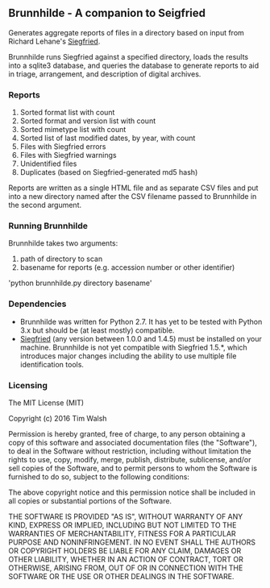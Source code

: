 ## Brunnhilde - A companion to Seigfried  

Generates aggregate reports of files in a directory based on input from Richard Lehane's [Siegfried](http://www.itforarchivists.com/siegfried).  

Brunnhilde runs Siegfried against a specified directory, loads the results into a sqlite3 database, and queries the database to generate reports to aid in triage, arrangement, and description of digital archives.  

### Reports  

1. Sorted format list with count  
2. Sorted format and version list with count  
3. Sorted mimetype list with count  
4. Sorted list of last modified dates, by year, with count
5. Files with Siegfried errors  
6. Files with Siegfried warnings  
7. Unidentified files  
8. Duplicates (based on Siegfried-generated md5 hash)  

Reports are written as a single HTML file and as separate CSV files and put into a new directory named after the CSV filename passed to Brunnhilde in the second argument.    

### Running Brunnhilde  

Brunnhilde takes two arguments:  

1. path of directory to scan  
2. basename for reports (e.g. accession number or other identifier)  

'python brunnhilde.py directory basename'  

### Dependencies  

* Brunnhilde was written for Python 2.7. It has yet to be tested with Python 3.x but should be (at least mostly) compatible.  
* [Siegfried](http://www.itforarchivists.com/siegfried) (any version between 1.0.0 and 1.4.5) must be installed on your machine. Brunnhilde is not yet compatible with Siegfried 1.5.*, which introduces major changes including the ability to use multiple file identification tools.  

### Licensing  

The MIT License (MIT)  

Copyright (c) 2016 Tim Walsh  

Permission is hereby granted, free of charge, to any person obtaining a copy of this software and associated documentation files (the "Software"), to deal in the Software without restriction, including without limitation the rights to use, copy, modify, merge, publish, distribute, sublicense, and/or sell copies of the Software, and to permit persons to whom the Software is furnished to do so, subject to the following conditions:  

The above copyright notice and this permission notice shall be included in all copies or substantial portions of the Software.  

THE SOFTWARE IS PROVIDED "AS IS", WITHOUT WARRANTY OF ANY KIND, EXPRESS OR IMPLIED, INCLUDING BUT NOT LIMITED TO THE WARRANTIES OF MERCHANTABILITY, FITNESS FOR A PARTICULAR PURPOSE AND NONINFRINGEMENT. IN NO EVENT SHALL THE AUTHORS OR COPYRIGHT HOLDERS BE LIABLE FOR ANY CLAIM, DAMAGES OR OTHER LIABILITY, WHETHER IN AN ACTION OF CONTRACT, TORT OR OTHERWISE, ARISING FROM, OUT OF OR IN CONNECTION WITH THE SOFTWARE OR THE USE OR OTHER DEALINGS IN THE SOFTWARE.  
